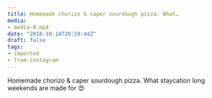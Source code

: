 ```yaml
---
title: Homemade chorizo & caper sourdough pizza. What…
media:
- media-0.mp4
date: "2018-10-14T20:50:44Z"
draft: false
tags:
- imported
- from-instagram
---
```

Homemade chorizo & caper sourdough pizza. What staycation long weekends are made for 😍
